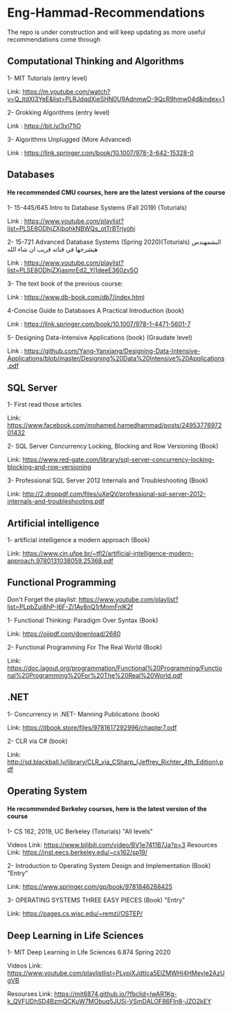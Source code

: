 # Eng-Hammad-Recommendations
The repo is under construction and will keep updating as more useful recommendations come through
## Computational Thinking and Algorithms

1- MIT Tutorials (entry level)

Link: https://m.youtube.com/watch?v=Q_itdXI3YeE&list=PLRJdqdXieSHN0U9AdnmwD-9QcR9hmw04d&index=1

2- Grokking Algorithms (entry level)

Link : https://bit.ly/3xl71jO

3- Algorithms Unplugged (More Advanced)

Link : https://link.springer.com/book/10.1007/978-3-642-15328-0

## Databases

#### He recommended CMU courses, here are the latest versions of the course 
1- 15-445/645 Intro to Database Systems  (Fall 2019) (Toturials) 

Link : https://www.youtube.com/playlist?list=PLSE8ODhjZXjbohkNBWQs_otTrBTrjyohi 

2- 15-721 Advanced Database Systems (Spring 2020)(Toturials) 
البشمهندس هيشرحها في قناته قريب ان شاء الله 

Link : https://www.youtube.com/playlist?list=PLSE8ODhjZXjasmrEd2_Yi1deeE360zv5O

3- The text book of the previous course:

Link : https://www.db-book.com/db7/index.html


4-Concise Guide to Databases A Practical Introduction (book)

Link : https://link.springer.com/book/10.1007/978-1-4471-5601-7

5- Designing Data-Intensive Applications (book) (Graudate level)

Link : https://github.com/Yang-Yanxiang/Designing-Data-Intensive-Applications/blob/master/Designing%20Data%20Intensive%20Applications.pdf

## SQL Server

1- First read those articles 

Link: https://www.facebook.com/mohamed.hamedhammad/posts/2495377697201432

2- SQL Server Concurrency Locking, Blocking and Row Versioning  (Book)

Link: https://www.red-gate.com/library/sql-server-concurrency-locking-blocking-and-row-versioning

3- Professional SQL Server 2012 Internals and Troubleshooting (Book)

Link: http://2.droppdf.com/files/uXeQV/professional-sql-server-2012-internals-and-troubleshooting.pdf



## Artificial intelligence

1- artificial intelligence a modern approach  (Book)

Link: https://www.cin.ufpe.br/~tfl2/artificial-intelligence-modern-approach.9780131038059.25368.pdf

## Functional Programming
Don't Forget the playlist:
https://www.youtube.com/playlist?list=PLpbZuj8hP-I6F-Zj1Ay8nQ1rMnmFnlK2f

1- Functional Thinking: Paradigm Over Syntax (Book)

Link: https://oiipdf.com/download/2680

2- Functional Programming For The Real World (Book)

Link: https://doc.lagout.org/programmation/Functional%20Programming/Functional%20Programming%20For%20The%20Real%20World.pdf

## .NET 

1- Concurrency in .NET- Manning Publications (book)

Link: https://itbook.store/files/9781617292996/chapter7.pdf

2- CLR via C#  (book)

Link: http://sd.blackball.lv/library/CLR_via_CSharp_(Jeffrey_Richter_4th_Edition).pdf

## Operating System
#### He recommended Berkeley courses, here is the latest version of the course 
1-  CS 162, 2019, UC Berkeley (Toturials) "All levels"

Videos Link: https://www.bilibili.com/video/BV1e7411B7Ja?p=3
Resources Link: https://inst.eecs.berkeley.edu/~cs162/sp19/

2- Introduction to Operating System Design and Implementation (Book) "Entry"

Link: https://www.springer.com/gp/book/9781846288425 

3- OPERATING SYSTEMS THREE EASY PIECES (Book) "Entry"

Link: https://pages.cs.wisc.edu/~remzi/OSTEP/

##  Deep Learning in Life Sciences 

1- MIT Deep Learning in Life Sciences 6.874 Spring 2020

Videos Link: https://www.youtube.com/playlistlist=PLypiXJdtIca5ElZMWHl4HMeyle2AzUgVB

Resourses Link:
https://mit6874.github.io/?fbclid=IwAR1Kg-k_QVFUDhSD4BzmQCKuW7MObuq5JUSj-VSmDALOF86FIn8-JZO2kEY







